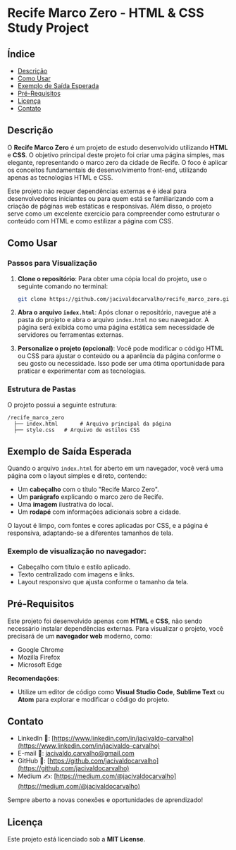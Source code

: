 # Recife Marco Zero - HTML & CSS Study Project

## Índice
- [Descrição](#descrição)
- [Como Usar](#como-usar)
- [Exemplo de Saída Esperada](#exemplo-de-saída-esperada)
- [Pré-Requisitos](#pré-requisitos)
- [Licença](#licença)
- [Contato](#contato)

## Descrição
O **Recife Marco Zero** é um projeto de estudo desenvolvido utilizando **HTML** e **CSS**. O objetivo principal deste projeto foi criar uma página simples, mas elegante, representando o marco zero da cidade de Recife. O foco é aplicar os conceitos fundamentais de desenvolvimento front-end, utilizando apenas as tecnologias HTML e CSS.

Este projeto não requer dependências externas e é ideal para desenvolvedores iniciantes ou para quem está se familiarizando com a criação de páginas web estáticas e responsivas. Além disso, o projeto serve como um excelente exercício para compreender como estruturar o conteúdo com HTML e como estilizar a página com CSS.

## Como Usar
### Passos para Visualização
1. **Clone o repositório**:
   Para obter uma cópia local do projeto, use o seguinte comando no terminal:
   ```bash
   git clone https://github.com/jacivaldocarvalho/recife_marco_zero.git
   ```

2. **Abra o arquivo `index.html`**:
   Após clonar o repositório, navegue até a pasta do projeto e abra o arquivo `index.html` no seu navegador. A página será exibida como uma página estática sem necessidade de servidores ou ferramentas externas.

3. **Personalize o projeto (opcional)**:
   Você pode modificar o código HTML ou CSS para ajustar o conteúdo ou a aparência da página conforme o seu gosto ou necessidade. Isso pode ser uma ótima oportunidade para praticar e experimentar com as tecnologias.

### Estrutura de Pastas
O projeto possui a seguinte estrutura:
```
/recife_marco_zero
  ├── index.html       # Arquivo principal da página
  ├── style.css   # Arquivo de estilos CSS
```

## Exemplo de Saída Esperada
Quando o arquivo `index.html` for aberto em um navegador, você verá uma página com o layout simples e direto, contendo:

- Um **cabeçalho** com o título "Recife Marco Zero".
- Um **parágrafo** explicando o marco zero de Recife.
- Uma **imagem** ilustrativa do local.
- Um **rodapé** com informações adicionais sobre a cidade.

O layout é limpo, com fontes e cores aplicadas por CSS, e a página é responsiva, adaptando-se a diferentes tamanhos de tela.

### Exemplo de visualização no navegador:
- Cabeçalho com título e estilo aplicado.
- Texto centralizado com imagens e links.
- Layout responsivo que ajusta conforme o tamanho da tela.

## Pré-Requisitos
Este projeto foi desenvolvido apenas com **HTML** e **CSS**, não sendo necessário instalar dependências externas. Para visualizar o projeto, você precisará de um **navegador web** moderno, como:

- Google Chrome
- Mozilla Firefox
- Microsoft Edge

**Recomendações**:
- Utilize um editor de código como **Visual Studio Code**, **Sublime Text** ou **Atom** para explorar e modificar o código do projeto.

## Contato

- LinkedIn 👔: [https://www.linkedin.com/in/jacivaldo-carvalho](https://www.linkedin.com/in/jacivaldo-carvalho)
- E-mail 📧: jacivaldo.carvalho@gmail.com
- GitHub 🐙: [https://github.com/jacivaldocarvalho](https://github.com/jacivaldocarvalho)
- Medium ✍️: [https://medium.com/@jacivaldocarvalho](https://medium.com/@jacivaldocarvalho)

Sempre aberto a novas conexões e oportunidades de aprendizado!

## Licença
Este projeto está licenciado sob a **MIT License**. 

